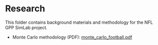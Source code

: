 # Research

This folder contains background materials and methodology for the NFL GPP SimLab project.

- Monte Carlo methodology (PDF): [monte_carlo_football.pdf](./monte_carlo_football.pdf)
